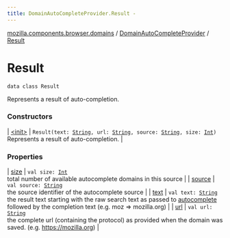 ```yaml
---
title: DomainAutoCompleteProvider.Result - 
---
```


[mozilla.components.browser.domains](../../index.html) / [DomainAutoCompleteProvider](../index.html) / [Result](./index.html)

# Result

`data class Result`

Represents a result of auto-completion.

### Constructors

| [&lt;init&gt;](-init-.html) | `Result(text: `[`String`](https://kotlinlang.org/api/latest/jvm/stdlib/kotlin/-string/index.html)`, url: `[`String`](https://kotlinlang.org/api/latest/jvm/stdlib/kotlin/-string/index.html)`, source: `[`String`](https://kotlinlang.org/api/latest/jvm/stdlib/kotlin/-string/index.html)`, size: `[`Int`](https://kotlinlang.org/api/latest/jvm/stdlib/kotlin/-int/index.html)`)`<br>Represents a result of auto-completion. |

### Properties

| [size](size.html) | `val size: `[`Int`](https://kotlinlang.org/api/latest/jvm/stdlib/kotlin/-int/index.html)<br>total number of available autocomplete domains in this source |
| [source](source.html) | `val source: `[`String`](https://kotlinlang.org/api/latest/jvm/stdlib/kotlin/-string/index.html)<br>the source identifier of the autocomplete source |
| [text](text.html) | `val text: `[`String`](https://kotlinlang.org/api/latest/jvm/stdlib/kotlin/-string/index.html)<br>the result text starting with the raw search text as passed to [autocomplete](../autocomplete.html) followed by the completion text (e.g. moz =&gt; mozilla.org) |
| [url](url.html) | `val url: `[`String`](https://kotlinlang.org/api/latest/jvm/stdlib/kotlin/-string/index.html)<br>the complete url (containing the protocol) as provided when the domain was saved. (e.g. https://mozilla.org) |

